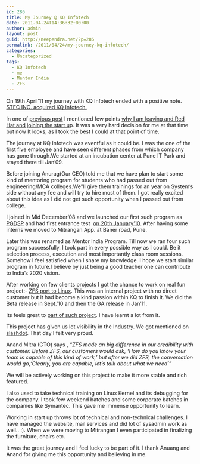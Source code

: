 ```yaml
---
id: 286
title: My Journey @ KQ Infotech
date: 2011-04-24T14:36:32+00:00
author: admin
layout: post
guid: http://neependra.net/?p=286
permalink: /2011/04/24/my-journey-kq-infotech/
categories:
  - Uncategorized
tags:
  - KQ Infotech
  - me
  - Mentor India
  - ZFS
---
```

On 19th April&#8217;11 my journey with KQ Infotech ended with a positive note. [STEC INC. acquired KQ Infotech.](http://www.stec-inc.com/press/kqi/)
  
In one of [previous post](http://neependra.net/?p=55) I mentioned few points [why I am leaving and Red Hat and joining the start u](http://neependra.net/?p=55)p. It was a very hard decision for me at that time but now It looks, as I took the best I could at that point of time.
  
The journey at KQ Infotech was eventful as it could be. I was the one of the first five employee and have seen different phases from which company has gone through.We started at an incubation center at Pune IT Park and stayed there till Jan&#8217;09.
  
Before joining Anurag(Our CEO) told me that we have plan to start some kind of mentoring program for students who had passed out from engineering/MCA colleges.We&#8221;ll give them trainings for an year on System&#8217;s side without any fee and will try to hire most of them. I got really excited about this idea as I did not get such opportunity when I passed out from college.
  
I joined in Mid December&#8217;08 and we launched our first such program as [PGDSP](http://punetech.com/do-an-industry-supported-free-pg-diploma-in-systems-programming/) and had first entrance test [](http://neependra.net/?p=54) [on 20th January&#8217;10](http://neependra.net/?p=54). After having some interns we moved to Mitrangan App. at Baner road, Pune.
  
Later this was renamed as Mentor India Program. Till now we ran four such program successfully. I took part in every possible way as I could. Be it selection process, execution and most importantly class room sessions. Somehow I feel satisfied when I share my knowledge. I hope we start similar program in future.I believe by just being a good teacher one can contribute to India&#8217;s 2020 vision.
  
After working on few clients projects I got the chance to work on real fun project:- [ZFS port to Linux](https://github.com/zfs-linux). This was an internal project with no direct customer but it had become a kind passion within KQ to finish it. We did the Beta release in Sept.&#8217;10 and then the GA release in Jan&#8217;11.
  
Its feels great to [part of such project](https://github.com/nkhare). I have learnt a lot from it.
  
This project has given us lot visibility in the Industry. We got mentioned on [slashdot](http://slashdot.org/index2.pl?fhfilter=KQ+Infotech). That day I felt very proud.
  
Anand Mitra (CTO) says , _“ZFS made an big difference in our credibility with customer. Before ZFS, our customers would ask, ‘How do you know your team is capable of this kind of work,’ but after we did ZFS, the conversation would go,‘Clearly, you are capable, let’s talk about what we need’”_
  
We will be actively working on this project to make it more stable and rich featured.
  
I also used to take technical training on Linux Kernel and its debugging for the company. I took few weekend batches and some corporate batches in companies like Symantec. This gave me immense opportunity to learn.
  
Working in start up throws lot of technical and non-technical challenges. I have managed the website, mail services and did lot of sysadmin work as well.. :). When we were moving to Mitrangan I even participated in finalizing the furniture, chairs etc.
  
It was the great journey and I feel lucky to be part of it. I thank Anuang and Anand for giving me this opportunity and believing in me.